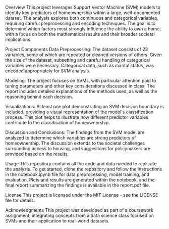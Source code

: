 Overview
This project leverages Support Vector Machine (SVM) models to identify key predictors of homeownership within a large, well-documented dataset. The analysis explores both continuous and categorical variables, requiring careful preprocessing and encoding techniques. The goal is to determine which factors most strongly influence the ability to own a home, with a focus on both the mathematical results and their broader societal implications.

Project Components
Data Preprocessing: The dataset consists of 23 variables, some of which are repeated or cleaned versions of others. Given the size of the dataset, subsetting and careful handling of categorical variables were necessary. Categorical data, such as marital status, was encoded appropriately for SVM analysis.

Modeling: The project focuses on SVMs, with particular attention paid to tuning parameters and other key considerations discussed in class. The report includes detailed explanations of the methods used, as well as the reasoning behind each decision.

Visualizations: At least one plot demonstrating an SVM decision boundary is included, providing a visual representation of the model's classification process. This plot helps to illustrate how different predictor variables contribute to the classification of homeownership.

Discussion and Conclusions: The findings from the SVM model are analyzed to determine which variables are strong predictors of homeownership. The discussion extends to the societal challenges surrounding access to housing, and suggestions for policymakers are provided based on the results.

Usage
This repository contains all the code and data needed to replicate the analysis. To get started, clone the repository and follow the instructions in the notebook.ipynb file for data preprocessing, model training, and evaluation. Plots and results are generated within the notebook, and the final report summarizing the findings is available in the report.pdf file.

License
This project is licensed under the MIT License - see the LICENSE file for details.

Acknowledgments
This project was developed as part of a coursework assignment, integrating concepts from a data science class focused on SVMs and their application to real-world datasets.
